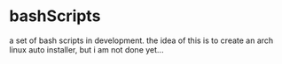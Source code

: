 # bashScripts
a set of bash scripts in development. the idea of this is to create an arch linux auto installer, but i am not done yet...
